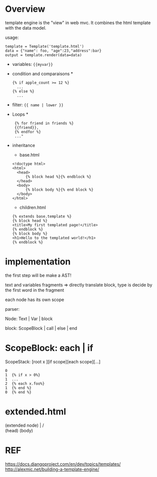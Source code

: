 Overview
========

template engine is the "view" in web mvc.
It combines the html template with the data model.

usage:

```
template = Template('template.html')
data = {"name": foo, "age":23,"address":bar}
output = template.render(data=data)
```
* variables:  ```{{myvar}}```
* condition and comparaisons
  * 
  ```
  {% if apple_count >= 12 %}
    ...
  {% else %}
    ...
  ```
* filter: ```{{ name | lower }}```

* Loops 
  * 
  ```
   {% for friend in friends %}
   {{friend}},
   {% endfor %}
   ..."
  ```
* inheritance
  * base.html
  
  ```
  <!doctype html>
  <html>
    <head>
        {% block head %}{% endblock %}
    </head>
    <body>
        {% block body %}{% end block %}
    </body>
  </html>
  ``` 
  * children.html
  
  ```
  {% extends base.template %}
  {% block head %}
  <title>My first templated page!</title>
  {% endblock %}
  {% block body %}
  <h1>Hello to the templated world!</h1>
  {% endblock %}
  ```


implementation
===
the first step will be make a AST!

text and variables fragments => directly translate
block, type is decide by the first word in the fragment

each node has its own scope


parser:

Node: Text
    | Var
    | block

block: ScopeBlock
     | call
     | else
     | end

ScopeBlock: each | if
====
ScopeStack:
[root x   ][if scope][each scope][...]
```
0
1  {% if x > 0%}
1  ...
2  {% each x.foo%}
1  {% end %}
0  {% end %}
```


extended.html
======
(extended node)
     |
   /   \
(head) (body)


REF
===
https://docs.djangoproject.com/en/dev/topics/templates/
http://alexmic.net/building-a-template-engine/